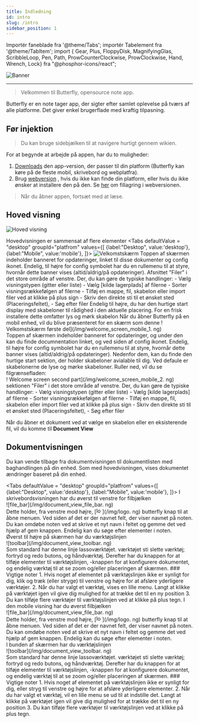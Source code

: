 ```yaml
---
title: Indledning
id: intro
slug: /intro
sidebar_position: 1
---
```


Importér faneblade fra '@theme/Tabs'; importér Tabelement fra '@theme/TabItem'; import { Gear, Plus, FloppyDisk, MagnifyingGlas, ScribbleLoop, Pen, Path, ProwCounterClockwise, ProwClockwise, Hand, Wrench, Lock} fra "@phosphor-icons/react";

![Banner](/img/banner.png)

---

> Velkommen til Butterfly, opensource note app.

Butterfly er en note tager app, der sigter efter samlet oplevelse på tværs af alle platforme. Det giver enkel brugerflade med kraftig tilpasning.

## Før injektion

> Du kan bruge sidebjælken til at navigere hurtigt gennem wikien.

For at begynde at arbejde på appen, har du to muligheder:

1. [Downloads](/downloads) den app-version, der passer til din platform (Butterfly kan køre på de fleste mobil, skrivebord og webplatfra).
2. Brug [webversion](https://web.butterfly.linwood.dev) , hvis du ikke kan finde din platform, eller hvis du ikke ønsker at installere den på den. Se [her](storage#web) om fillagring i webversionen.

> Når du åbner appen, fortsæt med at læse.

## Hoved visning

![Hoved visning](main.png)

Hovedvisningen er sammensat af flere elementer
<Tabs
    defaultValue = "desktop"
    groupId="platfrom"
        values={[
        {label:"Desktop", value:'desktop'},
 {label:"Mobile", value:'mobile'},
 ]}>
    <TabItem value="desktop">
        ![Velkomstskærm](/img/welcome_screen_desktop.png)
        Toppen af skærmen indeholder banneret for opdateringer, linket til disse dokumenter og <Gear/> config ikonet. Endelig, til højre for <Gear/> config symbolet har du en rullemenu til at styre, hvornår dette banner vises (altid/aldrig/på opdateringer).
        Afsnittet "Filer" i det store område af venstre. Der, du kan gøre de typiske handlinger:
            - Vælg visningstypen (gitter eller liste)
            - Vælg [kilde lagerplads] af filerne
            - Sorter visningsrækkefølgen af filerne
            - Tilføj en mappe, fil, skabelon eller import filer ved at klikke på <Plus/> plus sign
            - Skriv den direkte sti til et ønsket sted (Placeringsfeltet),
            - Søg efter filer
        Endelig til højre, du har den hurtige start display med skabeloner til rådighed i den aktuelle placering. For en frisk installere dette omfatter lys og mørk skabelon
    </TabItem>
    <TabItem value="mobile">
        Når du åbner Butterfly på en mobil enhed, vil du blive præsenteret for en skærm som denne
        ! Velkomstskærm første del](/img/welcome_screen_mobile_1. ng)   
        Toppen af skærmen indeholder banneret for opdateringer, og under den kan du finde documnentation linket, og ved siden af <Gear/> config ikonet. Endelig, til højre for <Gear/> config symbolet har du en rullemenu til at styre, hvornår dette banner vises (altid/aldrig/på opdateringer).
        Nedenfor dem, kan du finde den hurtige start sektion, der holder skabeloner avialable til dig. Ved defaule er skabelonerne de lyse og mørke skabeloner. 
        Ruller ned, vil du se filgrænsefladen:
        \
        ! Welcome screen second part](/img/welcome_screen_mobile_2. ng)  
        sektionen "Filer" i det store område af venstre. Der, du kan gøre de typiske handlinger:
        - Vælg visningstypen (gitter eller liste)
        - Vælg [kilde lagerplads] af filerne
        - Sorter visningsrækkefølgen af filerne
        - Tilføj en mappe, fil, skabelon eller import filer ved at klikke på <Plus/> plus sign
        - Skriv den direkte sti til et ønsket sted (Placeringsfeltet),
        - Søg efter filer
    </TabItem>
</Tabs>

Når du åbner et dokument ved at vælge en skabelon eller en eksisterende fil, vil du komme til **Document View**


## Dokumentvisningen

Du kan vende tilbage fra dokumentvisningen til dokumentlisten med baghandlingen på din enhed. Som med hovedvisningen, vises dokumentet ændringer baseret på din enhed.

<Tabs
    defaultValue = "desktop"
    groupId="platfrom"
        values={[
        {label:"Desktop", value:'desktop'},
 {label:"Mobile", value:'mobile'},
 ]}>
    <TabItem value="desktop">
        I skrivebordsvisningen har du øverst til venstre for filbjælken\
        ![file_bar](/img/document_view_file_bar. ng)\
        Dette holder, fra venstre mod højre, 
        [<img alt="logo" src="/img/logo.png" width="16"/>](/img/logo. ng)
        butterfly knap til at åbne menuen. Ved siden af det er der navnet felt, der viser navnet på noten. Du kan omdøbe noten ved at skrive et nyt navn i feltet og gemme det ved hjælp af <FloppyDisk/> gem knappen. Endelig kan du <MagnifyingGlass/> søge efter elementer i noten.
        \
        Øverst til højre på skærmen har du værktøjslinjen\
        ![toolbar](/img/document_view_toolbar. ng)\
        Som standard har denne linje <ScribbleLoop/> lassoværktøjet. værktøjet <Pen/> <Path/> sti slette værktøj; <ArrowCounterClockwise/> fortryd og <ArrowClockwise/> redo butons, og <Hand/> håndværktøj. Derefter har du knappen <Plus/> for at tilføje elementer til værktøjslinjen, <Wrench/> -knappen for at konfigurere dokumentet, og endelig <Lock/> værktøj til at se zoom og/eller placeringen af skærmen. 
        ### Vigtige noter
        1. Hvis noget af elementet på værktøjslinjen ikke er synligt for dig, klik og træk (eller stryge) til venstre og højre for at afsløre yderligere værktøjer. 
        2. Når du har valgt et værktøj, vises en lille menu. Langt at klikke på værktøjet igen vil give dig mulighed for at trække det til en ny position
        3. Du kan tilføje flere værktøjer til værktøjslinjen ved at klikke på <Plus/> plus tegn. 
    </TabItem>
    <TabItem value="mobile">
        I den mobile visning har du øverst filbjælken\
        ![file_bar](/img/document_view_file_bar. ng)\
        Dette holder, fra venstre mod højre, 
        [<img alt="logo" src="/img/logo.png" width="16"/>](/img/logo. ng)
        butterfly knap til at åbne menuen. Ved siden af det er der navnet felt, der viser navnet på noten. Du kan omdøbe noten ved at skrive et nyt navn i feltet og gemme det ved hjælp af <FloppyDisk/> gem knappen. Endelig kan du <MagnifyingGlass/> søge efter elementer i noten.
        \
        I bunden af skærmen har du værktøjslinjen\
        ![toolbar](/img/document_view_toolbar. ng)\
        Som standard har denne linje <ScribbleLoop/> lassoværktøjet. værktøjet <Pen/> <Path/> sti slette værktøj; <ArrowCounterClockwise/> fortryd og <ArrowClockwise/> redo butons, og <Hand/> håndværktøj. Derefter har du knappen <Plus/> for at tilføje elementer til værktøjslinjen, <Wrench/> -knappen for at konfigurere dokumentet, og endelig <Lock/> værktøj til at se zoom og/eller placeringen af skærmen. 
        ### Vigtige noter
        1. Hvis noget af elementet på værktøjslinjen ikke er synligt for dig, eller stryg til venstre og højre for at afsløre yderligere elementer. 
        2. Når du har valgt et værktøj, vil en lille menu se ud til at indstille det. Langt at klikke på værktøjet igen vil give dig mulighed for at trække det til en ny position
        3. Du kan tilføje flere værktøjer til værktøjslinjen ved at klikke på <Plus/> plus tegn. 
    </TabItem>
</Tabs>

